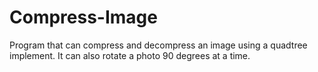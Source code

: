 # Compress-Image
Program that can compress and decompress an image using a quadtree implement. It can also rotate a photo 90 degrees at a time.

